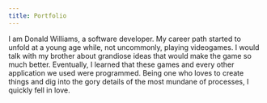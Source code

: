 ```yaml
---
title: Portfolio
---
```


I am Donald Williams, a software developer. 
My career path started to unfold at a young age while, not uncommonly, playing videogames.
I would talk with my brother about grandiose ideas that would make the game so much better.
Eventually, I learned that these games and every other application we used were programmed.
Being one who loves to create things and dig into the gory details of the most mundane of processes,
I quickly fell in love.